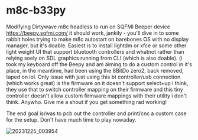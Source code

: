 # m8c-b33py
Modifying Dirtywave m8c headless to run on SQFMI Beeper device https://beepy.sqfmi.com/ it should work, jankily - you'll dive in to some rabbit holes trying to make m8c autostart on barebones OS with no display manager, but it's doable. Easiest is to install lightdm or xfce or some other light weight UI that support bluetooth controllers and whatnot rather than relying soely on SDL graphics running from CLI (which is also doable). (i took my keyboard off the Beepy and am aiming to do a custom control in it's place, in the meantime, had been using the 8BitDo zero2, back removed, taped on lol. Only issue with just using this bt controller/usb connection (which works great) is the firmware on it doesn't support select+up i think, they use that to switch controller mapping on their firmware and this tiny controller doesn't allow custom firmware mappings with their utility i don't think. Anywho. Give me a shout if you get something rad working!

The end goal is/was to pcb out the controller and print/cnc a custom case for the setup. Don't have much time to play nowaday.

![20231225_003954](https://github.com/linevty04/m8c-b33py/assets/42018524/6203e503-ea24-4dfd-a9e6-934b257fddd3)

